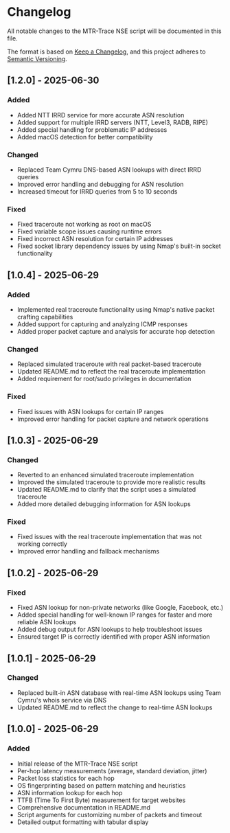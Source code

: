 # Changelog

All notable changes to the MTR-Trace NSE script will be documented in this file.

The format is based on [Keep a Changelog](https://keepachangelog.com/en/1.0.0/),
and this project adheres to [Semantic Versioning](https://semver.org/spec/v2.0.0.html).

## [1.2.0] - 2025-06-30

### Added
- Added NTT IRRD service for more accurate ASN resolution
- Added support for multiple IRRD servers (NTT, Level3, RADB, RIPE)
- Added special handling for problematic IP addresses
- Added macOS detection for better compatibility

### Changed
- Replaced Team Cymru DNS-based ASN lookups with direct IRRD queries
- Improved error handling and debugging for ASN resolution
- Increased timeout for IRRD queries from 5 to 10 seconds

### Fixed
- Fixed traceroute not working as root on macOS
- Fixed variable scope issues causing runtime errors
- Fixed incorrect ASN resolution for certain IP addresses
- Fixed socket library dependency issues by using Nmap's built-in socket functionality

## [1.0.4] - 2025-06-29

### Added
- Implemented real traceroute functionality using Nmap's native packet crafting capabilities
- Added support for capturing and analyzing ICMP responses
- Added proper packet capture and analysis for accurate hop detection

### Changed
- Replaced simulated traceroute with real packet-based traceroute
- Updated README.md to reflect the real traceroute implementation
- Added requirement for root/sudo privileges in documentation

### Fixed
- Fixed issues with ASN lookups for certain IP ranges
- Improved error handling for packet capture and network operations

## [1.0.3] - 2025-06-29

### Changed
- Reverted to an enhanced simulated traceroute implementation
- Improved the simulated traceroute to provide more realistic results
- Updated README.md to clarify that the script uses a simulated traceroute
- Added more detailed debugging information for ASN lookups

### Fixed
- Fixed issues with the real traceroute implementation that was not working correctly
- Improved error handling and fallback mechanisms

## [1.0.2] - 2025-06-29

### Fixed
- Fixed ASN lookup for non-private networks (like Google, Facebook, etc.)
- Added special handling for well-known IP ranges for faster and more reliable ASN lookups
- Added debug output for ASN lookups to help troubleshoot issues
- Ensured target IP is correctly identified with proper ASN information

## [1.0.1] - 2025-06-29

### Changed
- Replaced built-in ASN database with real-time ASN lookups using Team Cymru's whois service via DNS
- Updated README.md to reflect the change to real-time ASN lookups

## [1.0.0] - 2025-06-29

### Added
- Initial release of the MTR-Trace NSE script
- Per-hop latency measurements (average, standard deviation, jitter)
- Packet loss statistics for each hop
- OS fingerprinting based on pattern matching and heuristics
- ASN information lookup for each hop
- TTFB (Time To First Byte) measurement for target websites
- Comprehensive documentation in README.md
- Script arguments for customizing number of packets and timeout
- Detailed output formatting with tabular display
